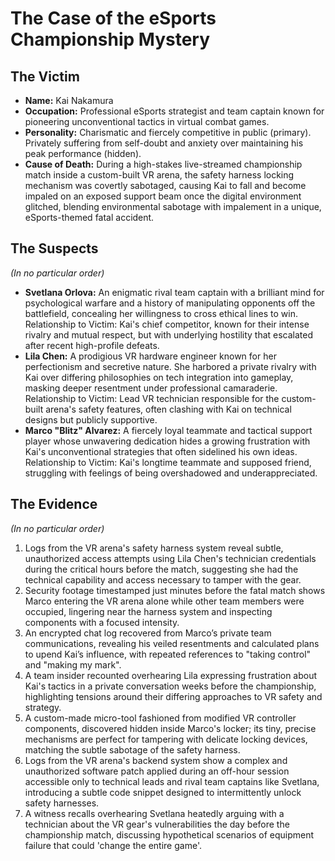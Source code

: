 # The Case of the eSports Championship Mystery

## The Victim
- **Name:** Kai Nakamura
- **Occupation:** Professional eSports strategist and team captain known for pioneering unconventional tactics in virtual combat games.
- **Personality:** Charismatic and fiercely competitive in public (primary). Privately suffering from self-doubt and anxiety over maintaining his peak performance (hidden).
- **Cause of Death:** During a high-stakes live-streamed championship match inside a custom-built VR arena, the safety harness locking mechanism was covertly sabotaged, causing Kai to fall and become impaled on an exposed support beam once the digital environment glitched, blending environmental sabotage with impalement in a unique, eSports-themed fatal accident.

## The Suspects
*(In no particular order)*
- **Svetlana Orlova:** An enigmatic rival team captain with a brilliant mind for psychological warfare and a history of manipulating opponents off the battlefield, concealing her willingness to cross ethical lines to win. Relationship to Victim: Kai's chief competitor, known for their intense rivalry and mutual respect, but with underlying hostility that escalated after recent high-profile defeats.
- **Lila Chen:** A prodigious VR hardware engineer known for her perfectionism and secretive nature. She harbored a private rivalry with Kai over differing philosophies on tech integration into gameplay, masking deeper resentment under professional camaraderie. Relationship to Victim: Lead VR technician responsible for the custom-built arena's safety features, often clashing with Kai on technical designs but publicly supportive.
- **Marco "Blitz" Alvarez:** A fiercely loyal teammate and tactical support player whose unwavering dedication hides a growing frustration with Kai's unconventional strategies that often sidelined his own ideas. Relationship to Victim: Kai's longtime teammate and supposed friend, struggling with feelings of being overshadowed and underappreciated.

## The Evidence
*(In no particular order)*
1. Logs from the VR arena's safety harness system reveal subtle, unauthorized access attempts using Lila Chen's technician credentials during the critical hours before the match, suggesting she had the technical capability and access necessary to tamper with the gear.
2. Security footage timestamped just minutes before the fatal match shows Marco entering the VR arena alone while other team members were occupied, lingering near the harness system and inspecting components with a focused intensity.
3. An encrypted chat log recovered from Marco’s private team communications, revealing his veiled resentments and calculated plans to upend Kai’s influence, with repeated references to "taking control" and "making my mark".
4. A team insider recounted overhearing Lila expressing frustration about Kai's tactics in a private conversation weeks before the championship, highlighting tensions around their differing approaches to VR safety and strategy.
5. A custom-made micro-tool fashioned from modified VR controller components, discovered hidden inside Marco's locker; its tiny, precise mechanisms are perfect for tampering with delicate locking devices, matching the subtle sabotage of the safety harness.
6. Logs from the VR arena's backend system show a complex and unauthorized software patch applied during an off-hour session accessible only to technical leads and rival team captains like Svetlana, introducing a subtle code snippet designed to intermittently unlock safety harnesses.
7. A witness recalls overhearing Svetlana heatedly arguing with a technician about the VR gear's vulnerabilities the day before the championship match, discussing hypothetical scenarios of equipment failure that could 'change the entire game'.